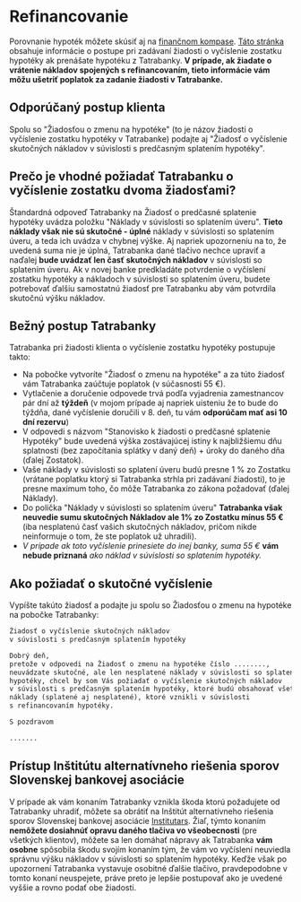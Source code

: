 # Refinancovanie

Porovnanie hypoték môžete skúsiť aj na [finančnom kompase](<https://atiris.github.io/tatrabanka/>).
[Táto stránka](<https://atiris.github.io/tatrabanka/>) obsahuje informácie o postupe pri zadávaní žiadosti o vyčíslenie zostatku hypotéky ak prenášate hypotéku z Tatrabanky. **V prípade, ak žiadate o vrátenie nákladov spojených s refinancovaním, tieto informácie vám môžu ušetriť poplatok za zadanie žiadosti v Tatrabanke.**

## Odporúčaný postup klienta

Spolu so "Žiadosťou o zmenu na hypotéke" (to je názov žiadosti o vyčíslenie zostatku hypotéky v Tatrabanke) podajte aj "Žiadosť o vyčíslenie skutočných nákladov v súvislosti s predčasným splatením hypotéky".

## Prečo je vhodné požiadať Tatrabanku o vyčíslenie zostatku dvoma žiadosťami?

Štandardná odpoveď Tatrabanky na Žiadosť o predčasné splatenie hypotéky uvádza položku "Náklady v súvislosti so splatením úveru". **Tieto náklady však nie sú skutočné - úplné** náklady v súvislosti so splatením úveru, a teda ich uvádza v chybnej výške. Aj napriek upozorneniu na to, že uvedená suma nie je úplná, Tatrabanka dané tlačivo nechce upraviť a naďalej **bude uvádzať len časť skutočných nákladov** v súvislosti so splatením úveru. Ak v novej banke predkladáte potvrdenie o vyčíslení zostatku hypotéky a nákladoch v súvislosti so splatením úveru, budete potrebovať ďalšiu samostatnú žiadosť pre Tatrabanku aby vám potvrdila skutočnú výšku nákladov.

## Bežný postup Tatrabanky

Tatrabanka pri žiadosti klienta o vyčíslenie zostatku hypotéky postupuje takto:

- Na pobočke vytvoríte "Žiadosť o zmenu na hypotéke" a za túto žiadosť vám Tatrabanka zaúčtuje poplatok (v súčasnosti 55 €).
- Vytlačenie a doručenie odpovede trvá podľa vyjadrenia zamestnancov pár dní až **týždeň** (v mojom prípade aj napriek uisteniu že to bude do týždňa, dané vyčíslenie doručili v 8. deň, tu vám **odporúčam mať asi 10 dní rezervu**)
- V odpovedi s názvom "Stanovisko k žiadosti o predčasné splatenie Hypotéky" bude uvedená výška zostávajúcej istiny k najbližšiemu dňu splatnosti (bez započítania splátky v daný deň) + úroky do daného dňa (ďalej Zostatok).
- Vaše náklady v súvislosti so splatení úveru budú presne 1 % zo Zostatku (vrátane poplatku ktorý si Tatrabanka strhla pri zadávaní žiadosti), to je presne maximum toho, čo môže Tatrabanka zo zákona požadovať (ďalej Náklady).
- Do políčka "Náklady v súvislosti so splatením úveru" **Tatrabanka však neuvedie sumu skutočných Nákladov ale 1% zo Zostatku mínus 55 €** (iba nesplatenú časť vašich skutočných nákladov, pričom nikde neinformuje o tom, že ste poplatok už uhradili).
- _V prípade ak toto vyčíslenie prinesiete do inej banky, suma 55 €_ **vám nebude priznaná** _ako náklad v súvislosti so splatením hypotéky._

## Ako požiadať o skutočné vyčíslenie

Vypíšte takúto žiadosť a podajte ju spolu so Žiadosťou o zmenu na hypotéke na pobočke Tatrabanky:

```txt
Žiadosť o vyčíslenie skutočných nákladov  
v súvislosti s predčasným splatením hypotéky

Dobrý deň,  
pretože v odpovedi na Žiadosť o zmenu na hypotéke číslo ........,
neuvádzate skutočné, ale len nesplatené náklady v súvislosti so splatením
hypotéky, chcel by som Vás požiadať o vyčíslenie skutočných nákladov
v súvislosti s predčasným splatením hypotéky, ktoré budú obsahovať všetky
náklady (splatené aj nesplatené), ktoré vznikli v súvislosti
s refinancovaním hypotéky.

S pozdravom

.......
```

## Prístup Inštitútu alternatívneho riešenia sporov Slovenskej bankovej asociácie

V prípade ak vám konaním Tatrabanky vznikla škoda ktorú požadujete od Tatrabanky uhradiť, môžete sa obrátiť na Inštitút alternatívneho riešenia sporov Slovenskej bankovej asociácie [Institutars](<http://www.institutars.sk>). Žiaľ, týmto konaním **nemôžete dosiahnúť opravu daného tlačiva vo všeobecnosti** (pre všetkých klientov), môžete sa len domáhať nápravy ak Tatrabanka **vám osobne** spôsobila škodu svojím konaním tým, že vám vo vyčíslení neuviedla správnu výšku nákladov v súvislosti so splatením hypotéky. Keďže však po upozornení Tatrabanka vystavuje osobitné ďalšie tlačivo, pravdepodobne v tomto konaní neuspejete, práve preto je lepšie postupovať ako je uvedené vyššie a rovno podať obe žiadosti.
